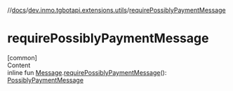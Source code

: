 //[docs](../../index.md)/[dev.inmo.tgbotapi.extensions.utils](index.md)/[requirePossiblyPaymentMessage](require-possibly-payment-message.md)



# requirePossiblyPaymentMessage  
[common]  
Content  
inline fun [Message](../dev.inmo.tgbotapi.types.message.abstracts/-message/index.md).[requirePossiblyPaymentMessage](require-possibly-payment-message.md)(): [PossiblyPaymentMessage](../dev.inmo.tgbotapi.types.message.abstracts/-possibly-payment-message/index.md)  




